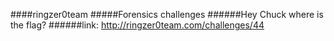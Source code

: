 ####ringzer0team
#####Forensics challenges
######Hey Chuck where is the flag?
######link: http://ringzer0team.com/challenges/44
